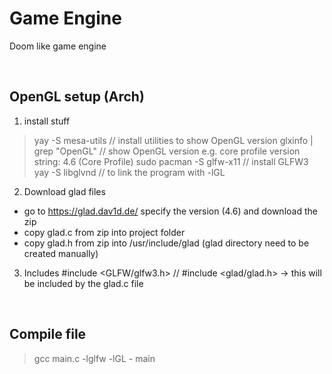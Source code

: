 # Game Engine

Doom like game engine

<br>

## OpenGL setup (Arch)

1. install stuff
> yay -S mesa-utils // install utilities to show OpenGL version
> glxinfo | grep "OpenGL" // show OpenGL version e.g. core profile version string: 4.6 (Core Profile)
> sudo pacman -S glfw-x11 // install GLFW3
> yay -S libglvnd // to link the program with -lGL

2. Download glad files
- go to https://glad.dav1d.de/  specify the version (4.6) and download the zip
- copy glad.c from zip into project folder
- copy glad.h from zip into /usr/include/glad (glad directory need to be created manually)

3. Includes
#include <GLFW/glfw3.h>
// #include <glad/glad.h> -> this will be included by the glad.c file

<br>

## Compile file

> gcc main.c -lglfw -lGL - main
